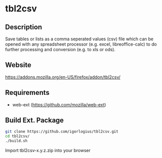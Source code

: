 # tbl2csv

## Description
Save tables or lists as a comma seperated values (csv) file which can be opened with any spreadsheet processor (e.g. excel, libreoffice-calc) to do further processing and conversion (e.g. to xls or ods).

## Website
https://addons.mozilla.org/en-US/firefox/addon/tbl2csv/

## Requirements

- web-ext (https://github.com/mozilla/web-ext)

## Build Ext. Package

```bash
git clone https://github.com/igorlogius/tbl2csv.git
cd tbl2csv/
./build.sh
```

Import tbl2csv-x.y.z.zip into your browser

